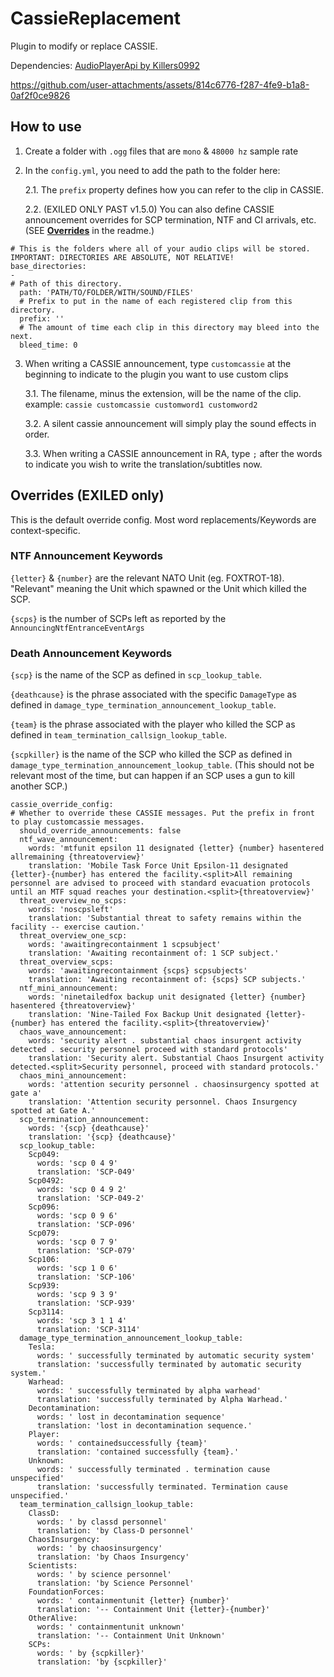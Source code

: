# CassieReplacement
 Plugin to modify or replace CASSIE.

Dependencies:
[AudioPlayerApi by Killers0992](https://github.com/Killers0992/AudioPlayerApi/)


https://github.com/user-attachments/assets/814c6776-f287-4fe9-b1a8-0af2f0ce9826


## How to use
1. Create a folder with `.ogg` files that are `mono` & `48000 hz` sample rate

2. In the `config.yml`, you need to add the path to the folder here:

   2.1. The `prefix` property defines how you can refer to the clip in CASSIE.
	 
	 2.2. (EXILED ONLY PAST v1.5.0) You can also define CASSIE announcement overrides for SCP termination, NTF and CI arrivals, etc. (SEE [**Overrides**](https://github.com/icedchai/CassieReplacement?tab=readme-ov-file#overrides-exiled-only) in the readme.)
```
# This is the folders where all of your audio clips will be stored. IMPORTANT: DIRECTORIES ARE ABSOLUTE, NOT RELATIVE!
base_directories:
-
# Path of this directory.
  path: 'PATH/TO/FOLDER/WITH/SOUND/FILES'
  # Prefix to put in the name of each registered clip from this directory.
  prefix: ''
  # The amount of time each clip in this directory may bleed into the next.
  bleed_time: 0
```
 
3. When writing a CASSIE announcement, type `customcassie` at the beginning to indicate to the plugin you want to use custom clips

   3.1. The filename, minus the extension, will be the name of the clip.
example: `cassie customcassie customword1 customword2`

   3.2. A silent cassie announcement will simply play the sound effects in order.
	 
	 3.3. When writing a CASSIE announcement in RA, type `;` after the words to indicate you wish to write the translation/subtitles now.

## Overrides (EXILED only)

This is the default override config.
Most word replacements/Keywords are context-specific.

### NTF Announcement Keywords

`{letter}` & `{number}` are the relevant NATO Unit (eg. FOXTROT-18). "Relevant" meaning the Unit which spawned or the Unit which killed the SCP.

`{scps}` is the number of SCPs left as reported by the `AnnouncingNtfEntranceEventArgs`


### Death Announcement Keywords

`{scp}` is the name of the SCP as defined in `scp_lookup_table`.

`{deathcause}` is the phrase associated with the specific `DamageType` as defined in `damage_type_termination_announcement_lookup_table`.

`{team}` is the phrase associated with the player who killed the SCP as defined in `team_termination_callsign_lookup_table`.

`{scpkiller}` is the name of the SCP who killed the SCP as defined in `damage_type_termination_announcement_lookup_table`. (This should not be relevant most of the time, but can happen if an SCP uses a gun to kill another SCP.)
```
cassie_override_config:
# Whether to override these CASSIE messages. Put the prefix in front to play customcassie messages.
  should_override_announcements: false
  ntf_wave_announcement:
    words: 'mtfunit epsilon 11 designated {letter} {number} hasentered allremaining {threatoverview}'
    translation: 'Mobile Task Force Unit Epsilon-11 designated {letter}-{number} has entered the facility.<split>All remaining personnel are advised to proceed with standard evacuation protocols until an MTF squad reaches your destination.<split>{threatoverview}'
  threat_overview_no_scps:
    words: 'noscpsleft'
    translation: 'Substantial threat to safety remains within the facility -- exercise caution.'
  threat_overview_one_scp:
    words: 'awaitingrecontainment 1 scpsubject'
    translation: 'Awaiting recontainment of: 1 SCP subject.'
  threat_overview_scps:
    words: 'awaitingrecontainment {scps} scpsubjects'
    translation: 'Awaiting recontainment of: {scps} SCP subjects.'
  ntf_mini_announcement:
    words: 'ninetailedfox backup unit designated {letter} {number} hasentered {threatoverview}'
    translation: 'Nine-Tailed Fox Backup Unit designated {letter}-{number} has entered the facility.<split>{threatoverview}'
  chaos_wave_announcement:
    words: 'security alert . substantial chaos insurgent activity detected . security personnel proceed with standard protocols'
    translation: 'Security alert. Substantial Chaos Insurgent activity detected.<split>Security personnel, proceed with standard protocols.'
  chaos_mini_announcement:
    words: 'attention security personnel . chaosinsurgency spotted at gate a'
    translation: 'Attention security personnel. Chaos Insurgency spotted at Gate A.'
  scp_termination_announcement:
    words: '{scp} {deathcause}'
    translation: '{scp} {deathcause}'
  scp_lookup_table:
    Scp049:
      words: 'scp 0 4 9'
      translation: 'SCP-049'
    Scp0492:
      words: 'scp 0 4 9 2'
      translation: 'SCP-049-2'
    Scp096:
      words: 'scp 0 9 6'
      translation: 'SCP-096'
    Scp079:
      words: 'scp 0 7 9'
      translation: 'SCP-079'
    Scp106:
      words: 'scp 1 0 6'
      translation: 'SCP-106'
    Scp939:
      words: 'scp 9 3 9'
      translation: 'SCP-939'
    Scp3114:
      words: 'scp 3 1 1 4'
      translation: 'SCP-3114'
  damage_type_termination_announcement_lookup_table:
    Tesla:
      words: ' successfully terminated by automatic security system'
      translation: 'successfully terminated by automatic security system.'
    Warhead:
      words: ' successfully terminated by alpha warhead'
      translation: 'successfully terminated by Alpha Warhead.'
    Decontamination:
      words: ' lost in decontamination sequence'
      translation: 'lost in decontamination sequence.'
    Player:
      words: ' containedsuccessfully {team}'
      translation: 'contained successfully {team}.'
    Unknown:
      words: ' successfully terminated . termination cause unspecified'
      translation: 'successfully terminated. Termination cause unspecified.'
  team_termination_callsign_lookup_table:
    ClassD:
      words: ' by classd personnel'
      translation: 'by Class-D personnel'
    ChaosInsurgency:
      words: ' by chaosinsurgency'
      translation: 'by Chaos Insurgency'
    Scientists:
      words: ' by science personnel'
      translation: 'by Science Personnel'
    FoundationForces:
      words: ' containmentunit {letter} {number}'
      translation: '-- Containment Unit {letter}-{number}'
    OtherAlive:
      words: ' containmentunit unknown'
      translation: '-- Containment Unit Unknown'
    SCPs:
      words: ' by {scpkiller}'
      translation: 'by {scpkiller}'
```
